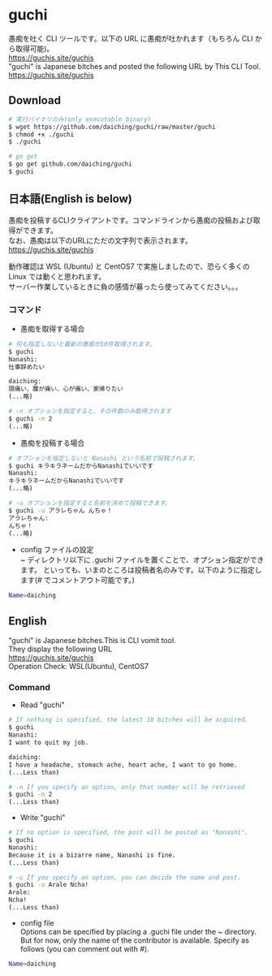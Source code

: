 # guchi
愚痴を吐く CLI ツールです。以下の URL に愚痴が吐かれます（もちろん CLI から取得可能)。   
https://guchis.site/guchis   
"guchi" is Japanese bitches and posted the following URL by This CLI Tool.   
https://guchis.site/guchis

## Download
```bash
# 実行バイナリのみ(only executable binary)
$ wget https://github.com/daiching/guchi/raw/master/guchi
$ chmod +x ./guchi
$ ./guchi

# go get
$ go get github.com/daiching/guchi
$ guchi
```
## 日本語(English is below)
愚痴を投稿するCLIクライアントです。コマンドラインから愚痴の投稿および取得ができます。   
なお、愚痴は以下のURLにただの文字列で表示されます。   
https://guchis.site/guchis

動作確認は WSL (Ubuntu) と CentOS7 で実施しましたので、恐らく多くの Linux では動くと思われます。   
サーバー作業しているときに負の感情が募ったら使ってみてください。。。

### コマンド
- 愚痴を取得する場合
``` bash
# 何も指定しないと最新の愚痴が10件取得されます。
$ guchi
Nanashi:
仕事辞めたい

daiching:
頭痛い、腹が痛い、心が痛い、家帰りたい
(...略)

# -n オプションを指定すると、その件数のみ取得されます
$ guchi -n 2
(...略)
```

- 愚痴を投稿する場合
``` bash
# オプションを指定しないと Nanashi という名前で投稿されます。
$ guchi キラキラネームだからNanashiでいいです
Nanashi:
キラキラネームだからNanashiでいいです
(...略)

# -u オプションを指定すると名前を決めて投稿できます。
$ guchi -u アラレちゃん んちゃ！
アラレちゃん:
んちゃ！
(...略)
```

- config ファイルの設定   
~ ディレクトリ以下に .guchi ファイルを置くことで、オプション指定ができます。
といっても、いまのところは投稿者名のみです。以下のように指定します(# でコメントアウト可能です。)
```bash
Name=daiching
```

## English
"guchi" is Japanese bitches.This is CLI vomit tool.   
They display the following URL   
https://guchis.site/guchis   
Operation Check: WSL(Ubuntu), CentOS7   

### Command
- Read "guchi"
``` bash
# If nothing is specified, the latest 10 bitches will be acquired.
$ guchi
Nanashi:
I want to quit my job.

daiching:
I have a headache, stomach ache, heart ache, I want to go home.
(...Less than)

# -n If you specify an option, only that number will be retrieved
$ guchi -n 2
(...Less than)
```

- Write "guchi"
``` bash
# If no option is specified, the post will be posted as "Nanashi".
$ guchi 
Nanashi:
Because it is a bizarre name, Nanashi is fine.
(...Less than)

# -u If you specify an option, you can decide the name and post.
$ guchi -u Arale Ncha!
Arale:
Ncha!
(...Less than)
```

- config file   
Options can be specified by placing a .guchi file under the ~ directory.   
But for now, only the name of the contributor is available. Specify as follows (you can comment out with #).
```bash
Name=daiching
```
